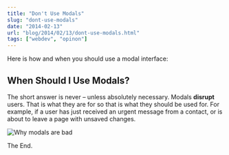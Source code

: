 ```yaml
---
title: "Don't Use Modals"
slug: "dont-use-modals"
date: "2014-02-13"
url: "blog/2014/02/13/dont-use-modals.html"
tags: ["webdev", "opinon"]
---
```


Here is how and when you should use a modal interface:


## When Should I Use Modals?

The short answer is never – unless absolutely necessary. Modals **disrupt** users. That is what they are for so that is what they should be used for. For example, if a user has just received an urgent message from a contact, or is about to leave a page with unsaved changes.

![Why modals are bad](https://s3.amazonaws.com/gschierBlog/images/modals.png)


The End.






